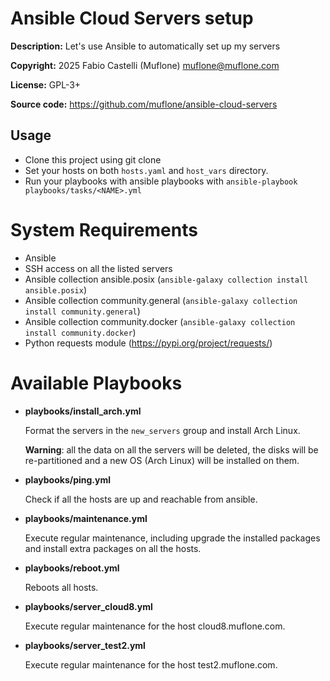 # Ansible Cloud Servers setup

**Description:** Let's use Ansible to automatically set up my servers

**Copyright:** 2025 Fabio Castelli (Muflone) <muflone@muflone.com>

**License:** GPL-3+

**Source code:** https://github.com/muflone/ansible-cloud-servers

## Usage

- Clone this project using git clone
- Set your hosts on both `hosts.yaml` and `host_vars` directory.
- Run your playbooks with ansible playbooks with
`ansible-playbook playbooks/tasks/<NAME>.yml`

# System Requirements

* Ansible
* SSH access on all the listed servers
* Ansible collection ansible.posix (`ansible-galaxy collection install ansible.posix`)
* Ansible collection community.general (`ansible-galaxy collection install community.general`)
* Ansible collection community.docker (`ansible-galaxy collection install community.docker`)
* Python requests module (https://pypi.org/project/requests/)

# Available Playbooks

- **playbooks/install_arch.yml**

  Format the servers in the `new_servers` group and install Arch Linux.

  **Warning**: all the data on all the servers will be deleted, the disks will
  be re-partitioned and a new OS (Arch Linux) will be installed on them.
- **playbooks/ping.yml**

  Check if all the hosts are up and reachable from ansible.
- **playbooks/maintenance.yml**

  Execute regular maintenance, including upgrade the installed packages and
  install extra packages on all the hosts.
- **playbooks/reboot.yml**

  Reboots all hosts.
- **playbooks/server_cloud8.yml**

  Execute regular maintenance for the host cloud8.muflone.com.

- **playbooks/server_test2.yml**

  Execute regular maintenance for the host test2.muflone.com.
